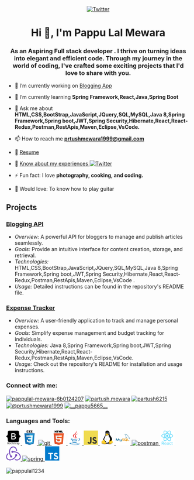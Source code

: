 <center>
  <a href="https://www.linkedin.com/in/pappulal-mewara/" target="_blank"><img src="https://cdn2.iconfinder.com/data/icons/social-media-2199/64/social_media_isometric_14-linkedin-512.png" height="80px" width="80px" alt="Twitter"></a></center>
<h1 align="center">Hi 👋, I'm Pappu Lal Mewara</h1>
<h3 align="center">As an Aspiring Full stack developer . I thrive on turning ideas into elegant and efficient code. Through my journey in the world of coding, I've crafted some exciting projects that I'd love to share with you.</h3>

- 🔭 I’m currently working on [Blogging App](https://github.com/PappuLal1234/Blogging-app.git)

- 🌱 I’m currently learning **Spring Framework,React,Java,Spring Boot**

- 💬 Ask me about **HTML,CSS,BootStrap,JavaScript,JQuery,SQL,MySQL,Java 8,Spring Framework,Spring boot,JWT,Spring Security,Hibernate,React,React-Redux,Postman,RestApis,Maven,Eclipse,VsCode.**

- 📫 How to reach me **prtushmewara1999@gmail.com**
- 📝 <a href="https://www.linkedin.com/in/pappulal-mewara/overlay/1635537399938/single-media-viewer/?profileId=ACoAADSFfOQBsRmRQIIOqamWbWOWwPszQrpDWRw" 
 target="_blank">Resume</a>

- 📄 <span> <a href="https://www.linkedin.com/in/pappulal-mewara/" target="_blank">Know about my experiences <img src="https://cdn2.iconfinder.com/data/icons/social-media-2199/64/social_media_isometric_14-linkedin-512.png" height="25px" width="25px" alt="Twitter"></a></span> 
-  ⚡ Fun fact: I love <Strong>photography, cooking, and coding.</Strong>
-  🎸 Would love: To know how to play guitar
  
  
## Projects

### [Blogging API](https://github.com/PappuLal1234/Blogging-app.git)

- *Overview:* A powerful API for bloggers to manage and publish articles seamlessly.
- *Goals:* Provide an intuitive interface for content creation, storage, and retrieval.
- *Technologies:* HTML,CSS,BootStrap,JavaScript,JQuery,SQL,MySQL,Java 8,Spring Framework,Spring boot,JWT,Spring Security,Hibernate,React,React-Redux,Postman,RestApis,Maven,Eclipse,VsCode .
- *Usage:* Detailed instructions can be found in the repository's README file.
 
### [Expense Tracker](https://github.com/PappuLal1234/Blogging-app.git)

- *Overview:* A user-friendly application to track and manage personal expenses.
- *Goals:* Simplify expense management and budget tracking for individuals.
- *Technologies:* Java 8,Spring Framework,Spring boot,JWT,Spring Security,Hibernate,React,React-Redux,Postman,RestApis,Maven,Eclipse,VsCode.
- *Usage:* Check out the repository's README for installation and usage instructions.
 

<h3 align="left">Connect with me:</h3>
<p align="left">
<a href="https://linkedin.com/in/pappulal-mewara-6b0124207" target="blank"><img align="center" src="https://raw.githubusercontent.com/rahuldkjain/github-profile-readme-generator/master/src/images/icons/Social/linked-in-alt.svg" alt="pappulal-mewara-6b0124207" height="30" width="40" /></a>
<a href="https://fb.com/partush.mewara" target="blank"><img align="center" src="https://raw.githubusercontent.com/rahuldkjain/github-profile-readme-generator/master/src/images/icons/Social/facebook.svg" alt="partush.mewara" height="30" width="40" /></a>
<a href="https://instagram.com/partush6215" target="blank"><img align="center" src="https://raw.githubusercontent.com/rahuldkjain/github-profile-readme-generator/master/src/images/icons/Social/instagram.svg" alt="partush6215" height="30" width="40" /></a>
<a href="https://www.hackerrank.com/@prtushmewara1999" target="blank"><img align="center" src="https://raw.githubusercontent.com/rahuldkjain/github-profile-readme-generator/master/src/images/icons/Social/hackerrank.svg" alt="@prtushmewara1999" height="30" width="40" /></a>
<a href="https://www.leetcode.com/__pappu5665__" target="blank"><img align="center" src="https://raw.githubusercontent.com/rahuldkjain/github-profile-readme-generator/master/src/images/icons/Social/leet-code.svg" alt="__pappu5665__" height="30" width="40" /></a>
</p>

<h3 align="left">Languages and Tools:</h3>
<p align="left"> <a href="https://getbootstrap.com" target="_blank" rel="noreferrer"> <img src="https://raw.githubusercontent.com/devicons/devicon/master/icons/bootstrap/bootstrap-plain-wordmark.svg" alt="bootstrap" width="40" height="40"/> </a> <a href="https://www.w3schools.com/css/" target="_blank" rel="noreferrer"> <img src="https://raw.githubusercontent.com/devicons/devicon/master/icons/css3/css3-original-wordmark.svg" alt="css3" width="40" height="40"/> </a> <a href="https://git-scm.com/" target="_blank" rel="noreferrer"> <img src="https://www.vectorlogo.zone/logos/git-scm/git-scm-icon.svg" alt="git" width="40" height="40"/> </a> <a href="https://www.w3.org/html/" target="_blank" rel="noreferrer"> <img src="https://raw.githubusercontent.com/devicons/devicon/master/icons/html5/html5-original-wordmark.svg" alt="html5" width="40" height="40"/> </a> <a href="https://www.java.com" target="_blank" rel="noreferrer"> <img src="https://raw.githubusercontent.com/devicons/devicon/master/icons/java/java-original.svg" alt="java" width="40" height="40"/> </a> <a href="https://developer.mozilla.org/en-US/docs/Web/JavaScript" target="_blank" rel="noreferrer"> <img src="https://raw.githubusercontent.com/devicons/devicon/master/icons/javascript/javascript-original.svg" alt="javascript" width="40" height="40"/> </a> <a href="https://www.linux.org/" target="_blank" rel="noreferrer"> <img src="https://raw.githubusercontent.com/devicons/devicon/master/icons/linux/linux-original.svg" alt="linux" width="40" height="40"/> </a> <a href="https://www.mysql.com/" target="_blank" rel="noreferrer"> <img src="https://raw.githubusercontent.com/devicons/devicon/master/icons/mysql/mysql-original-wordmark.svg" alt="mysql" width="40" height="40"/> </a> <a href="https://postman.com" target="_blank" rel="noreferrer"> <img src="https://www.vectorlogo.zone/logos/getpostman/getpostman-icon.svg" alt="postman" width="40" height="40"/> </a> <a href="https://reactjs.org/" target="_blank" rel="noreferrer"> <img src="https://raw.githubusercontent.com/devicons/devicon/master/icons/react/react-original-wordmark.svg" alt="react" width="40" height="40"/> </a> <a href="https://redux.js.org" target="_blank" rel="noreferrer"> <img src="https://raw.githubusercontent.com/devicons/devicon/master/icons/redux/redux-original.svg" alt="redux" width="40" height="40"/> </a> <a href="https://spring.io/" target="_blank" rel="noreferrer"> <img src="https://www.vectorlogo.zone/logos/springio/springio-icon.svg" alt="spring" width="40" height="40"/> </a> <a href="https://www.typescriptlang.org/" target="_blank" rel="noreferrer"> <img src="https://raw.githubusercontent.com/devicons/devicon/master/icons/typescript/typescript-original.svg" alt="typescript" width="40" height="40"/> </a> </p>

<p><img align="center" src="https://github-readme-stats.vercel.app/api/top-langs?username=pappulal1234&show_icons=true&locale=en&layout=compact" alt="pappulal1234" /></p>
